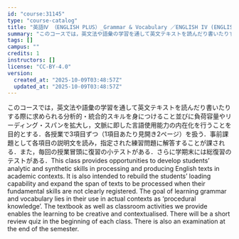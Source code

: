 ```yaml
---
id: "course:31145"
type: "course-catalog"
title: "英語Ⅳ （ENGLISH PLUS）_Grammar & Vocabulary ／ENGLISH IV (ENGLISH PLUS)"
summary: "このコースでは，英文法や語彙の学習を通して英文テキストを読んだり書いたりする際に求められる分析的・統合的スキルを身につけること並びに負荷容量やリーディング・スパンを拡大し，文脈に即した言語使用能力の内在化を行うことを目的とする．各授業で3項…"
tags: []
campus: ""
credits: 1
instructors: []
license: "CC-BY-4.0"
version:
  created_at: "2025-10-09T03:48:57Z"
  updated_at: "2025-10-09T03:48:57Z"
---
```

このコースでは，英文法や語彙の学習を通して英文テキストを読んだり書いたりする際に求められる分析的・統合的スキルを身につけること並びに負荷容量やリーディング・スパンを拡大し，文脈に即した言語使用能力の内在化を行うことを目的とする．各授業で3項目ずつ（1項目あたり見開き2ページ）を扱う．事前課題として各項目の説明文を読み，指定された練習問題に解答することが課される．また，毎回の授業冒頭に復習の小テストがある．さらに学期末には総復習のテストがある．This class provides opportunities to develop students’ analytic and synthetic skills in processing and producing English texts in academic contexts. It is also intended to rebuild the students’ loading capability and expand the span of texts to be processed when their fundamental skills are not clearly registered. The goal of learning grammar and vocabulary lies in their use in actual contexts as ‘procedural knowledge’. The textbook as well as classroom activities we provide enables the learning to be creative and contextualised. There will be a short review quiz in the beginning of each class. There is also an examination at the end of the semester.
